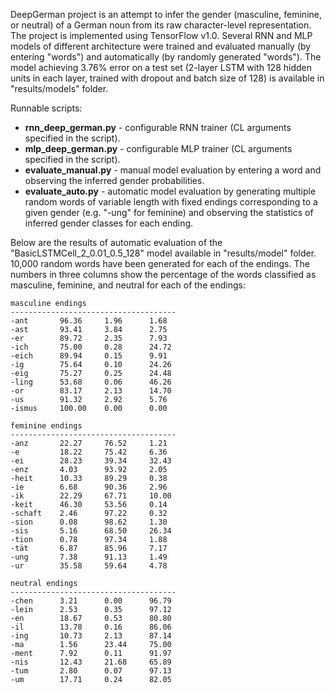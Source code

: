 DeepGerman project is an attempt to infer the gender (masculine, feminine, or neutral) of a German noun from its raw character-level representation. The project is implemented using TensorFlow v1.0. Several RNN and MLP models of different architecture were trained and evaluated manually (by entering "words") and automatically (by randomly generated "words"). The model achieving 3.76% error on a test set (2-layer LSTM with 128 hidden units in each layer, trained with dropout and batch size of 128) is available in "results/models" folder.

Runnable scripts:
* **rnn_deep_german.py** - configurable RNN trainer (CL arguments specified in the script).
* **mlp_deep_german.py** - configurable MLP trainer (CL arguments specified in the script).
* **evaluate_manual.py** - manual model evaluation by entering a word and observing the inferred gender probabilities.
* **evaluate_auto.py** - automatic model evaluation by generating multiple random words of variable length with fixed endings corresponding to a given gender (e.g. "-ung" for feminine) and observing the statistics of inferred gender classes for each ending.

Below are the results of automatic evaluation of the "BasicLSTMCell_2_0.01_0.5_128" model available in "results/model" folder. 10,000 random words have been generated for each of the endings. The numbers in three columns show the percentage of the words classified as masculine, feminine, and neutral for each of the endings:

~~~~
masculine endings
-------------------------------------
-ant       96.36     1.96      1.68      
-ast       93.41     3.84      2.75      
-er        89.72     2.35      7.93      
-ich       75.00     0.28      24.72     
-eich      89.94     0.15      9.91      
-ig        75.64     0.10      24.26     
-eig       75.27     0.25      24.48     
-ling      53.68     0.06      46.26     
-or        83.17     2.13      14.70     
-us        91.32     2.92      5.76      
-ismus     100.00    0.00      0.00      

feminine endings
-------------------------------------
-anz       22.27     76.52     1.21      
-e         18.22     75.42     6.36      
-ei        28.23     39.34     32.43     
-enz       4.03      93.92     2.05      
-heit      10.33     89.29     0.38      
-ie        6.68      90.36     2.96      
-ik        22.29     67.71     10.00     
-keit      46.30     53.56     0.14      
-schaft    2.46      97.22     0.32      
-sion      0.08      98.62     1.30      
-sis       5.16      68.50     26.34     
-tion      0.78      97.34     1.88      
-tät       6.87      85.96     7.17      
-ung       7.38      91.13     1.49      
-ur        35.58     59.64     4.78      

neutral endings
-------------------------------------
-chen      3.21      0.00      96.79     
-lein      2.53      0.35      97.12     
-en        18.67     0.53      80.80     
-il        13.78     0.16      86.06     
-ing       10.73     2.13      87.14     
-ma        1.56      23.44     75.00     
-ment      7.92      0.11      91.97     
-nis       12.43     21.68     65.89     
-tum       2.80      0.07      97.13     
-um        17.71     0.24      82.05     
~~~~
